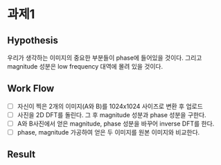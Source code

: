 # 과제1 

## Hypothesis 
우리가 생각하는 이미지의 중요한 부분들이 phase에 들어있을 것이다. 
그리고 magnitude 성분은 low frequency 대역에 몰려 있을 것이다. 


## Work Flow
- [ ] 자신이 찍은 2개의 이미지(A와 B)를 1024x1024 사이즈로 변환 후 업로드
- [ ] 사진을 2D DFT를 돌린다. 그 후 magnitude 성분과 phase 성분을 구한다.
- [ ] A와 B사진에서 얻은 magnitude, phase 성분을 바꾸어 inverse DFT를 한다.
- [ ] phase, magnitude 가공하여 얻은 두 이미지를 원본 이미지와 비교한다.

## Result